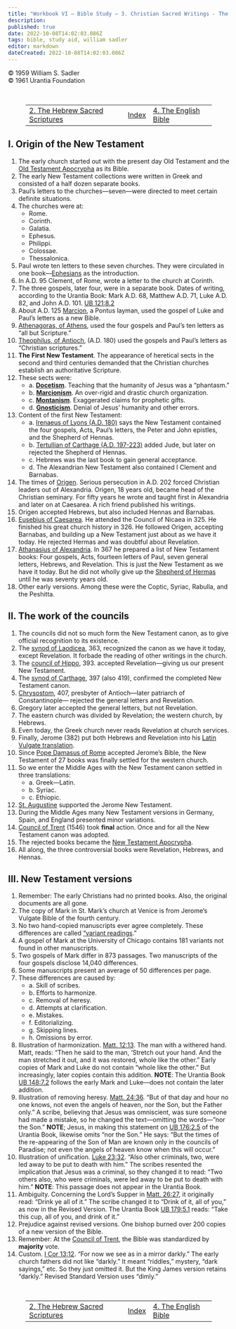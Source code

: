 ```yaml
---
title: "Workbook VI — Bible Study — 3. Christian Sacred Writings - The New Testament"
description: 
published: true
date: 2022-10-08T14:02:03.086Z
tags: bible, study aid, william sadler
editor: markdown
dateCreated: 2022-10-08T14:02:03.086Z
---
```


<p class="v-card v-sheet theme--light grey lighten-3 px-2">© 1959 William S. Sadler<br>© 1961 Urantia Foundation</p>

<br>

<figure class="table chapter-navigator">
	<table>
		<tbody>
		<tr>
			<td><a href="/en/article/William_S_Sadler/Workbook_6_Bible_Study/History_1_2">2. The Hebrew Sacred Scriptures</a></td>
			<td><a href="/en/article/William_S_Sadler/Workbook_6_Bible_Study#index">Index</a></td>
			<td><a href="/en/article/William_S_Sadler/Workbook_6_Bible_Study/History_1_4">4. The English Bible</a></td>
		</tr>
		</tbody>
	</table>
</figure>

## I. Origin of the New Testament

1. The early church started out with the present day Old Testament and the [Old Testament Apocrypha](https://en.wikipedia.org/wiki/Apocrypha) as its Bible.
2. The early New Testament collections were written in Greek and consisted of a half dozen separate books.
3. Paul’s letters to the churches—seven—were directed to meet certain definite situations.
4. The churches were at:
	- Rome.
	- Corinth.
	- Galatia.
	- Ephesus.
	- Philippi.
	- Colossae.
	- Thessalonica.
5. Paul wrote ten letters to these seven churches. They were circulated in one book—[Ephesians](/en/Bible/Ephesians/1#v1) as the introduction.
6. In A.D. 95 Clement, of Rome, wrote a letter to the church at Corinth.
7. The three gospels, later four, were in a separate book. Dates of writing, according to the Urantia Book: Mark A.D. 68, Matthew A.D. 71, Luke A.D. 82, and John A.D. 101. <a id="s41_172"></a>[UB 121:8.2](/en/The_Urantia_Book/121#p8_2)
8. About A.D. 125 [Marcion](https://en.wikipedia.org/wiki/Marcion_of_Sinope), a Pontus layman, used the gospel of Luke and Paul’s letters as a new Bible.
9. [Athenagoras, of Athens](https://en.wikipedia.org/wiki/Athenagoras_of_Athens), used the four gospels and Paul’s ten letters as “all but Scripture.”
10. [Theophilus, of Antioch](https://en.wikipedia.org/wiki/Theophilus_of_Antioch), (A.D. 180) used the gospels and Paul’s letters as “Christian scriptures.”
11. **The First New Testament**. The appearance of heretical sects in the second and third centuries demanded that the Christian churches establish an authoritative Scripture.
12. These sects were:
	- a. **[Docetism](https://en.wikipedia.org/wiki/Docetism)**. Teaching that the humanity of Jesus was a “phantasm.”
	- b. **[Marcionism](https://en.wikipedia.org/wiki/Marcionism)**. An over-rigid and drastic church organization.
	- c. **[Montanism](https://en.wikipedia.org/wiki/Montanism)**. Exaggerated claims for prophetic gifts.
	- d. **[Gnosticism](https://en.wikipedia.org/wiki/Gnosticism)**. Denial of Jesus’ humanity and other errors.
13. Content of the first New Testament:
	- a. [Irenaeus of Lyons (A.D. 180)](https://en.wikipedia.org/wiki/Irenaeus) says the New Testament contained the four gospels, Acts, Paul’s letters, the Peter and John epistles, and the Shepherd of Hennas.
	- b. [Tertullian of Carthage (A.D. 197-223)](https://en.wikipedia.org/wiki/Tertullian) added Jude, but later on rejected the Shepherd of Hennas.
	- c. Hebrews was the last book to gain general acceptance.
	- d. The Alexandrian New Testament also contained I Clement and Barnabas.
14. The times of [Origen](https://en.wikipedia.org/wiki/Origen).
	Serious persecution in A.D. 202 forced Christian leaders out of Alexandria. Origen, 18 years old, became head of the Christian seminary. For fifty years he wrote and taught first in Alexandria and later on at Caesarea. A rich friend published his writings.
15. Origen accepted Hebrews, but also included Hennas and Barnabas.
16. [Eusebius of Caesarea](https://en.wikipedia.org/wiki/Eusebius_of_Caesarea). He attended the Council of Nicaea in 325. He finished his great church history in 326.
	He followed Origen, accepting Barnabas, and building up a New Testament just about as we have it today. He rejected Hermas and was doubtful about Revelation.
17. [Athanasius of Alexandria](https://en.wikipedia.org/wiki/Athanasius_of_Alexandria). In 367 he prepared a list of New Testament books: Four gospels, Acts, fourteen letters of Paul, seven general letters, Hebrews, and Revelation. This is just the New Testament as we have it today.
	But he did not wholly give up the [Shepherd of Hermas](https://en.wikipedia.org/wiki/The_Shepherd_of_Hermas) until he was seventy years old.
18. Other early versions. Among these were the Coptic, Syriac, Rabulla, and the Peshitta.

## II. The work of the councils

1. The councils did not so much form the New Testament canon, as to give official recognition to its existence.
2. The [synod of Laodicea](https://en.wikipedia.org/wiki/Council_of_Laodicea), 363, recognized the canon as we have it today, except Revelation. It forbade the reading of other writings in the church.
3. The [council of Hippo](https://en.wikipedia.org/wiki/Hippo_Regius), 393. accepted Revelation—giving us our present New Testament.
4. The [synod of Carthage](https://en.wikipedia.org/wiki/Councils_of_Carthage), 397 (also 419), confirmed the completed New Testament canon.
5. [Chrysostom](https://en.wikipedia.org/wiki/John_Chrysostom), 407, presbyter of Antioch—later patriarch of Constantinople— rejected the general letters and Revelation.
6. Gregory later accepted the general letters, but not Revelation.
7. The eastern church was divided by Revelation; the western church, by Hebrews.
8. Even today, the Greek church never reads Revelation at church services.
9. Finally, Jerome (382) put both Hebrews and Revelation into his [Latin Vulgate translation](https://en.wikipedia.org/wiki/Vulgate).
10. Since [Pope Damasus of Rome](https://en.wikipedia.org/wiki/Pope_Damasus_I) accepted Jerome’s Bible, the New Testament of 27 books was finally settled for the western church.
11. So we enter the Middle Ages with the New Testament canon settled in three translations:
	- a. Greek—Latin.
	- b. Syriac.
	- c. Ethiopic.
12. [St. Augustine](https://en.wikipedia.org/wiki/Augustine_of_Hippo) supported the Jerome New Testament.
13. During the Middle Ages many New Testament versions in Germany, Spain, and England presented minor variations.
14. [Council of Trent](https://en.wikipedia.org/wiki/Council_of_Trent) (1546) took **final** action. Once and for all the New Testament canon was adopted.
15. The rejected books became the [New Testament Apocrypha](https://en.wikipedia.org/wiki/New_Testament_apocrypha).
16. All along, the three controversial books were Revelation, Hebrews, and Hennas.

## III. New Testament versions

1. Remember: The early Christians had no printed books. Also, the original documents are all gone.
2. The copy of Mark in St. Mark’s church at Venice is from Jerome’s Vulgate Bible of the fourth century.
3. No two hand-copied manuscripts ever agree completely. These differences are called [“variant readings](http://bible.org/article/number-textual-variants-evangelical-miscalculation).”
4. A gospel of Mark at the University of Chicago contains 181 variants not found in other manuscripts.
5. Two gospels of Mark differ in 873 passages. Two manuscripts of the four gospels disclose 14,040 differences.
6. Some manuscripts present an average of 50 differences per page.
7. These differences are caused by:
	- a. Skill of scribes.
	- b. Efforts to harmonize.
	- c. Removal of heresy.
	- d. Attempts at clarification.
	- e. Mistakes.
	- f. Editorializing.
	- g. Skipping lines.
	- h. Omissions by error.
8. Illustration of harmonization.
	[Matt. 12:13](/en/Bible/Matthew/12#v13). The man with a withered hand. Matt, reads: “Then he said to the man, ‘Stretch out your hand. And the man stretched it out, and it was restored, whole like the other.”
	Early copies of Mark and Luke do not contain “whole like the other.” But increasingly, later copies contain this addition.
	**NOTE**: The Urantia Book <a id="s107_28"></a>[UB 148:7.2](/en/The_Urantia_Book/148#p7_2) follows the early Mark and Luke—does not contain the later addition.
9. Illustration of removing heresy.
	[Matt. 24:36](/en/Bible/Matthew/24#v36). “But of that day and hour no one knows, not even the angels of heaven, nor the Son, but the Father only.”
	A scribe, believing that Jesus was omniscient, was sure someone had made a mistake, so he changed the text—omitting the words—”nor the Son.”
	**NOTE**; Jesus, in making this statement on <a id="s111_46"></a>[UB 176:2.5](/en/The_Urantia_Book/176#p2_5) of the Urantia Book, likewise omits “nor the Son.” He says: “But the times of the re-appearing of the Son of Man are known only in the councils of Paradise; not even the angels of heaven know when this will occur.”
10. Illustration of unification.
	[Luke 23:32](/en/Bible/Luke/23#v32). “Also other criminals, two, were led away to be put to death with him.”
	The scribes resented the implication that Jesus was a criminal, so they changed it to read: “Two others also, who were criminals, were led away to be put to death with him.”
	**NOTE**: This passage does not appear in the Urantia Book.
11. Ambiguity.
	Concerning the Lord’s Supper in [Matt. 26:27](/en/Bible/Matthew/26#v27), it originally read: “Drink ye all of it.” The scribe changed it to “Drink of it, all of you,” as now in the Revised Version.
	The Urantia Book <a id="s118_18"></a>[UB 179:5.1](/en/The_Urantia_Book/179#p5_1) reads: “Take this cup, all of you, and drink of it.”
12. Prejudice against revised versions.
	One bishop burned over 200 copies of a new version of the Bible.
13. Remember: At the [Council of Trent](https://en.wikipedia.org/wiki/Council_of_Trent), the Bible was standardized by **majority** vote.
14. Custom.
	[I Cor 13:12](/en/Bible/1_Corinthians/13#v12). “For now we see as in a mirror darkly.” The early church fathers did not like “darkly.” It meant “riddles,” mystery, “dark sayings,” etc. So they just omitted it. But the King James version retains “darkly.” Revised Standard Version uses “dimly.”


<br>

<figure class="table chapter-navigator">
	<table>
		<tbody>
		<tr>
			<td><a href="/en/article/William_S_Sadler/Workbook_6_Bible_Study/History_1_2">2. The Hebrew Sacred Scriptures</a></td>
			<td><a href="/en/article/William_S_Sadler/Workbook_6_Bible_Study#index">Index</a></td>
			<td><a href="/en/article/William_S_Sadler/Workbook_6_Bible_Study/History_1_4">4. The English Bible</a></td>
		</tr>
		</tbody>
	</table>
</figure>